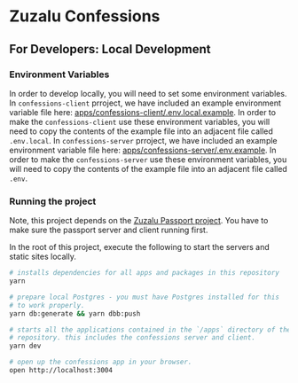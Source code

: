 # Zuzalu Confessions

## For Developers: Local Development

### Environment Variables

In order to develop locally, you will need to set some environment variables.
In `confessions-client` prroject, we have included an example
environment variable file here: [apps/confessions-client/.env.local.example](apps/confessions-client/.env.local.example). 
In order to make the `confessions-client` use these environment variables, you will need to copy the contents of the example file into an adjacent file called `.env.local`.
In `confessions-server` prroject, we have included an example
environment variable file here: [apps/confessions-server/.env.example](apps/confessions-server/.env.example). 
In order to make the `confessions-server` use these environment variables, you will need to copy the contents of the example file into an adjacent file called `.env`.

### Running the project

Note, this project depends on the [Zuzalu Passport project](https://github.com/proofcarryingdata/zupass).
You have to make sure the passport server and client running first.

In the root of this project, execute the following to start the servers and static sites locally.

```bash
# installs dependencies for all apps and packages in this repository
yarn

# prepare local Postgres - you must have Postgres installed for this
# to work properly.
yarn db:generate && yarn dbb:push

# starts all the applications contained in the `/apps` directory of the
# repository. this includes the confessions server and client.
yarn dev

# open up the confessions app in your browser.
open http://localhost:3004
```
